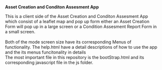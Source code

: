 
<b>Asset Creation and Conditon Assesment App</b>
 
 This is a client side of the  Asset Creation and Conditon Assesment App which consist of a leaflet map and pop up form
 either an Asset Creation Form will pop up in a large screen or a Condition Assesment Report Form in a small screen.
 <br>
 <br>
 Both of the mode screen size have its corresponding Menus of functionality.
 The help.html have a detail descriptions of how to use the app and the its menus funcitonality in details
 <br>
 The most important file in this repository is the bootStrap.html and its corresponding javascript file in the js folder.

